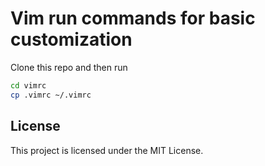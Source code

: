 # Vim run commands for basic customization

Clone this repo and then run

```bash
cd vimrc
cp .vimrc ~/.vimrc
```

## License
This project is licensed under the MIT License.
